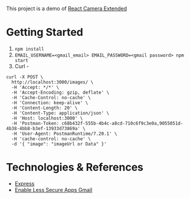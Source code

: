 This project is a demo of [React Camera Extended](https://github.com/decabits/react-camera-extended)

# Getting Started

1. `npm install`
2. `EMAIL_USERNAME=<gmail_email> EMAIL_PASSWORD=<gmail password> npm start`
3. Curl -

```
curl -X POST \
  http://localhost:3000/images/ \
  -H 'Accept: */*' \
  -H 'Accept-Encoding: gzip, deflate' \
  -H 'Cache-Control: no-cache' \
  -H 'Connection: keep-alive' \
  -H 'Content-Length: 20' \
  -H 'Content-Type: application/json' \
  -H 'Host: localhost:3000' \
  -H 'Postman-Token: c68b432f-555b-4b4c-a8cd-710c6f9c3e0a,9055051d-4b38-4bb8-b3ef-13933d73869a' \
  -H 'User-Agent: PostmanRuntime/7.20.1' \
  -H 'cache-control: no-cache' \
  -d '{ "image": "imageUrl or Data" }'
```

# Technologies & References

- [Express](https://expressjs.com/)
- [Enable Less Secure Apps Gmail](https://hotter.io/docs/email-accounts/secure-app-gmail/)
